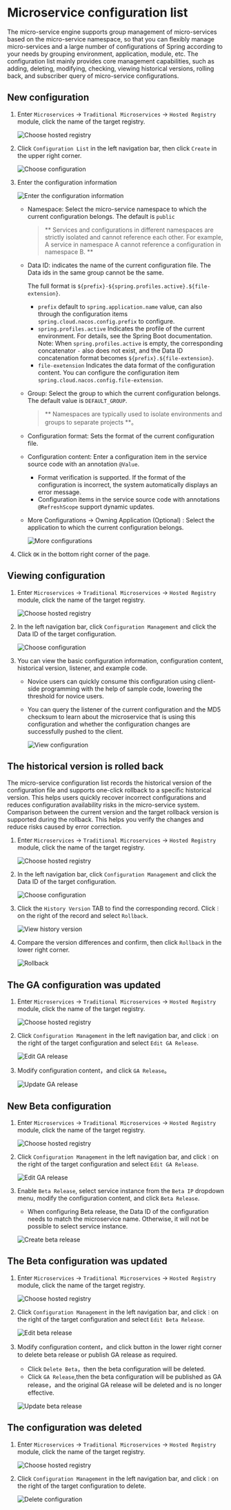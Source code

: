 # Microservice configuration list

The micro-service engine supports group management of micro-services based on the micro-service namespace, so that you can flexibly manage micro-services and a large number of configurations of Spring according to your needs by grouping environment, application, module, etc. The configuration list mainly provides core management capabilities, such as adding, deleting, modifying, checking, viewing historical versions, rolling back, and subscriber query of micro-service configurations.

## New configuration

1. Enter `Microservices` -> `Traditional Microservices` -> `Hosted Registry` module, click the name of the target registry.

   ![Choose hosted registry](https://docs.daocloud.io/daocloud-docs-images/docs/en/docs/skoala/images/config01.png)

2. Click `Configuration List` in the left navigation bar, then click `Create` in the upper right corner.

   ![Choose configuration](https://docs.daocloud.io/daocloud-docs-images/docs/en/docs/skoala/images/config02.png)

3. Enter the configuration information

   ![Enter the configuration information](https://docs.daocloud.io/daocloud-docs-images/docs/en/docs/skoala/images/config03.png)

    - Namespace: Select the micro-service namespace to which the current configuration belongs. The default is `public`

        > ** Services and configurations in different namespaces are strictly isolated and cannot reference each other. For example, A service in namespace A cannot reference a configuration in namespace B. **

    - Data ID: indicates the name of the current configuration file. The Data ids in the same group cannot be the same.

        The full format is `${prefix}-${spring.profiles.active}.${file-extension}`.

        -  `prefix` default to `spring.application.name` value, can also through the configuration items `spring.cloud.nacos.config.prefix` to configure.
        -  `spring.profiles.active` Indicates the profile of the current environment. For details, see the Spring Boot documentation. Note: When `spring.profiles.active` is empty, the corresponding concatenator `-` also does not exist, and the Data ID concatenation format becomes `${prefix}.${file-extension}`.
        -  `file-exetension` Indicates the data format of the configuration content. You can configure the configuration item `spring.cloud.nacos.config.file-extension`.

    - Group: Select the group to which the current configuration belongs. The default value is `DEFAULT_GROUP`.

        > ** Namespaces are typically used to isolate environments and groups to separate projects **。

    - Configuration format: Sets the format of the current configuration file.

    - Configuration content: Enter a configuration item in the service source code with an annotation `@Value`.

        - Format verification is supported. If the format of the configuration is incorrect, the system automatically displays an error message.
        - Configuration items in the service source code with annotations `@RefreshScope` support dynamic updates.

    - More Configurations -> Owning Application (Optional) : Select the application to which the current configuration belongs.

      ![More configurations](https://docs.daocloud.io/daocloud-docs-images/docs/en/docs/skoala/images/config04.png)

4. Click `OK` in the bottom right corner of the page.

## Viewing configuration

1. Enter `Microservices` -> `Traditional Microservices` -> `Hosted Registry` module, click the name of the target registry.

   ![Choose hosted registry](https://docs.daocloud.io/daocloud-docs-images/docs/en/docs/skoala/images/config01.png)

2. In the left navigation bar, click `Configuration Management` and click the Data ID of the target configuration.

   ![Choose configuration](https://docs.daocloud.io/daocloud-docs-images/docs/en/docs/skoala/images/config05.png)

3. You can view the basic configuration information, configuration content, historical version, listener, and example code.

    - Novice users can quickly consume this configuration using client-side programming with the help of sample code, lowering the threshold for novice users.
    - You can query the listener of the current configuration and the MD5 checksum to learn about the microservice that is using this configuration and whether the configuration changes are successfully pushed to the client.

      ![View configuration](https://docs.daocloud.io/daocloud-docs-images/docs/en/docs/skoala/images/config06.png)

## The historical version is rolled back

The micro-service configuration list records the historical version of the configuration file and supports one-click rollback to a specific historical version. This helps users quickly recover incorrect configurations and reduces configuration availability risks in the micro-service system. Comparison between the current version and the target rollback version is supported during the rollback. This helps you verify the changes and reduce risks caused by error correction.

1. Enter `Microservices` -> `Traditional Microservices` -> `Hosted Registry` module, click the name of the target registry.

   ![Choose hosted registry](https://docs.daocloud.io/daocloud-docs-images/docs/en/docs/skoala/images/config01.png)

2. In the left navigation bar, click `Configuration Management` and click the Data ID of the target configuration.

   ![Choose configuration](https://docs.daocloud.io/daocloud-docs-images/docs/en/docs/skoala/images/config05.png)

3. Click the `History Version` TAB to find the corresponding record. Click `ⵗ` on the right of the record and select `Rollback`.

   ![View history version](https://docs.daocloud.io/daocloud-docs-images/docs/en/docs/skoala/images/config07.png)

4. Compare the version differences and confirm, then click `Rollback` in the lower right corner.

   ![Rollback](https://docs.daocloud.io/daocloud-docs-images/docs/en/docs/skoala/images/config08.png)

## The GA configuration was updated

1. Enter `Microservices` -> `Traditional Microservices` -> `Hosted Registry` module, click the name of the target registry.

   ![Choose hosted registry](https://docs.daocloud.io/daocloud-docs-images/docs/en/docs/skoala/images/config01.png)

2. Click `Configuration Management` in the left navigation bar, and click `ⵗ` on the right of the target configuration and select `Edit GA Release`.

   ![Edit GA release](../../images/config09.png)

3. Modify configuration content，and click `GA Release`。

   ![Update GA release](../../images/config10.png)

## New Beta configuration

1. Enter `Microservices` -> `Traditional Microservices` -> `Hosted Registry` module, click the name of the target registry.

   ![Choose hosted registry](https://docs.daocloud.io/daocloud-docs-images/docs/en/docs/skoala/images/config01.png)

2. Click `Configuration Management` in the left navigation bar, and click `ⵗ` on the right of the target configuration and select `Edit GA Release`.

   ![Edit GA release](../../images/config09.png)

3. Enable `Beta Release`, select service instance from the `Beta IP` dropdown menu, modify the configuration content, and click `Beta Release`.
   
   - When configuring Beta release, the Data ID of the configuration needs to match the microservice name. Otherwise, it will not be possible to select service instance.

   ![Create beta release](../../images/config11.png)

## The Beta configuration was updated

1. Enter `Microservices` -> `Traditional Microservices` -> `Hosted Registry` module, click the name of the target registry.

   ![Choose hosted registry](https://docs.daocloud.io/daocloud-docs-images/docs/en/docs/skoala/images/config01.png)

2. Click `Configuration Management` in the left navigation bar, and click `ⵗ` on the right of the target configuration and select `Edit Beta Release`.

   ![Edit beta release](../../images/config12.png)

3. Modify configuration content，and click button in the lower right corner to delete beta release or publish GA release as required.

   - Click `Delete Beta`，then the beta configuration will be deleted.
   - Click `GA Release`,then the beta configuration will be published as GA release，and the original GA release will be deleted and is no longer effective.

   ![Update beta release](../../images/config13.png)


## The configuration was deleted

1. Enter `Microservices` -> `Traditional Microservices` -> `Hosted Registry` module, click the name of the target registry.

   ![Choose hosted registry](https://docs.daocloud.io/daocloud-docs-images/docs/en/docs/skoala/images/config01.png)

2. Click `Configuration Management` in the left navigation bar, and click `ⵗ` on the right of the target configuration to delete.

   ![Delete configuration](../../images/config09.png)
